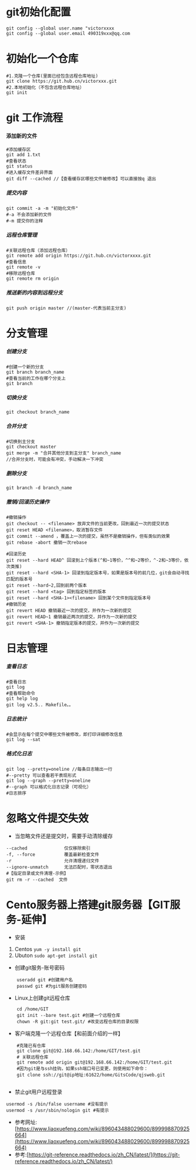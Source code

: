 # git初始化配置

```
git config --global user.name "victorxxxx
git config --global user.email 490319xxx@qq.com
```
# 初始化一个仓库

```
#1.克隆一个仓库(里面已经包含远程仓库地址)
git clone https://git.hub.cn/victorxxx.git
#2.本地初始化（不包含远程仓库地址）
git init

```
# git 工作流程

#### 添加新的文件

```
#添加缓存区
git add 1.txt
#查看状态
git status
#进入缓存文件差异界面
git diff --cached //【查看缓存区哪些文件被修改】可以直接按q 退出
```
##### 提交内容

```
git commit -a -m "初始化文件"
#-a 不会添加新的文件
#-m 提交你的注释
```
##### 远程仓库管理

```
#关联远程仓库（添加远程仓库）
git remote add origin https://git.hub.cn/victorxxxx.git 
#查看信息
git remote -v
#移除远程仓库
git remote rm origin 
```
##### 推送新的内容到远程分支

```
git push origin master //(master-代表当前主分支)
```
# 分支管理
##### 创建分支

```
#创建一个新的分支
git branch branch_name
#查看当前的工作在哪个分支上
git branch
```
##### 切换分支

```
git checkout branch_name
```

##### 合并分支

```
#切换到主分支
git checkout master
git merge -m "合并其他分支到主分支" branch_name
//合并分支时，可能会有冲突，手动解决一下冲突
```
##### 删除分支

```
git branch -d branch_name
```
##### 撤销/回滚历史操作

```
#撤销操作
git checkout -- <filename> 放弃文件的当前更改，回到最近一次的提交状态
git reset HEAD <filename>，取消暂存文件
git commit --amend ，覆盖上一次的提交，虽然不是撤销操作，但有类似的效果
git rebase -abort 撤销一次rebase

#回滚历史
git reset --hard HEAD^ 回滚到上个版本(^和~1等价，^^和~2等价，^-2和~3等价，依次类推)
git reset --hard <SHA-1> 回滚到指定版本号，如果是版本号的前几位，git会自动寻找匹配的版本号
git reset --hard~2,回到前两个版本
git reset --hard <tag> 回到指定标签的版本
git reset --hard <SHA-1><filename> 回到某个文件到指定版本号
#撤销历史
git revert HEAD 撤销最近一次的提交，并作为一次新的提交
git revert HEAD~1 撤销最近两次的提交，并作为一次新的提交
git revert <SHA-1> 撤销指定版本的提交，并作为一次新的提交
```
# 日志管理
##### 查看日志
```
#查看日志
git log
#查看帮助命令
git help log
git log v2.5.. Makefile。。
```
##### 日志统计

```
#会显示在每个提交中哪些文件被修改，即打印详细修改信息
git log --sat
```
##### 格式化日志

```
git log --pretty=oneline //每条日志输出一行
#--pretty 可以查看若干表现形式
git log --graph --pretty=oneline
#--graph 可以格式化日志记录（可视化）
#日志排序
```
# 忽略文件提交失效
- 当忽略文件还是提交时，需要手动清除缓存
```shell
--cached              仅仅移除索引
-f, --force           覆盖最新检查文件
-r                    允许清理递归文件
--ignore-unmatch      无法匹配时，零状态退出
#【指定目录或文件清理-示例】
git rm -r --cached  文件
```

# Cento服务器上搭建git服务器【GIT服务-延伸】
+ 安装
 1. Centos `yum -y install git` 
 2. Ubuton `sudo apt-get install git`
+ 创建git服务-账号密码

```
	useradd git #创建用户名
	passwd git #为git服务创建密码
```

+ Linux上创建git远程仓库

```
	cd /home/GIT
	git init --bare test.git #创建一个远程仓库
	chown -R git:git test.git/ #改变远程仓库的目录权限
```

+ 客户端克隆一个远程仓库【和前面介绍的一样】
```
    #克隆已有仓库
	git clone git@192.168.66.142:/home/GIT/test.git
	# 关联远程仓库
	git remote add origin git@192.168.66.142:/home/GIT/test.git
	#因为git是与ssh挂钩，如果ssh端口号已变更，则使用如下命令：
	git clone ssh://git@ip地址:61622/home/GitsCode/qjsweb.git
	
```
+ 禁止git用户远程登录
```shell
usermod -s /bin/false username #没有提示
usermod -s /usr/sbin/nologin git #有提示
 ```
 - 参考网址:[https://www.liaoxuefeng.com/wiki/896043488029600/899998870925664](https://www.liaoxuefeng.com/wiki/896043488029600/899998870925664)
 - 参考:[https://git-reference.readthedocs.io/zh_CN/latest/](https://git-reference.readthedocs.io/zh_CN/latest/) 









